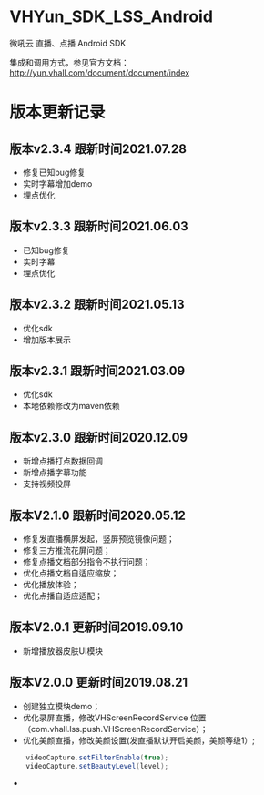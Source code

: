 # VHYun_SDK_LSS_Android
微吼云 直播、点播 Android SDK  

集成和调用方式，参见官方文档：http://yun.vhall.com/document/document/index

# 版本更新记录


## 版本v2.3.4 跟新时间2021.07.28
* 修复已知bug修复
* 实时字幕增加demo
* 埋点优化

## 版本v2.3.3 跟新时间2021.06.03
* 已知bug修复
* 实时字幕
* 埋点优化

## 版本v2.3.2 跟新时间2021.05.13
* 优化sdk
* 增加版本展示



## 版本v2.3.1 跟新时间2021.03.09
* 优化sdk
* 本地依赖修改为maven依赖


## 版本v2.3.0 跟新时间2020.12.09
* 新增点播打点数据回调
* 新增点播字幕功能
* 支持视频投屏

## 版本V2.1.0 跟新时间2020.05.12
* 修复发直播横屏发起，竖屏预览镜像问题；
* 修复三方推流花屏问题；
* 修复点播文档部分指令不执行问题；
* 优化点播文档自适应缩放；
* 优化播放体验；
* 优化点播自适应适配；

## 版本V2.0.1 更新时间2019.09.10
* 新增播放器皮肤UI模块  

## 版本V2.0.0 更新时间2019.08.21
* 创建独立模块demo；
* 优化录屏直播，修改VHScreenRecordService 位置（com.vhall.lss.push.VHScreenRecordService）；
* 优化美颜直播，修改美颜设置(发直播默认开启美颜，美颜等级1）;  

```Java
    videoCapture.setFilterEnable(true);
    videoCapture.setBeautyLevel(level);
```
* 
